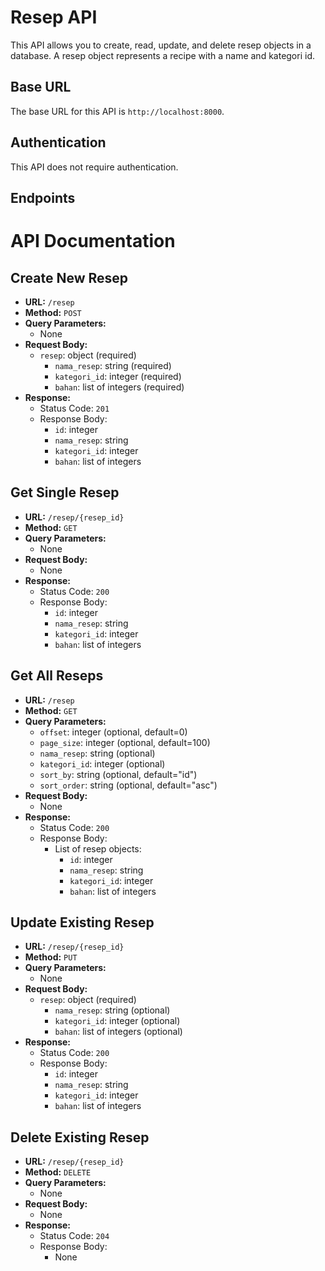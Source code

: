 # Resep API

This API allows you to create, read, update, and delete resep objects in a database. A resep object represents a recipe with a name and kategori id.

## Base URL

The base URL for this API is `http://localhost:8000`.

## Authentication

This API does not require authentication.

## Endpoints

# API Documentation

## Create New Resep

- **URL:** `/resep`
- **Method:** `POST`
- **Query Parameters:**
  - None
- **Request Body:**
  - `resep`: object (required)
    - `nama_resep`: string (required)
    - `kategori_id`: integer (required)
    - `bahan`: list of integers (required)
- **Response:**
  - Status Code: `201`
  - Response Body:
    - `id`: integer
    - `nama_resep`: string
    - `kategori_id`: integer
    - `bahan`: list of integers

## Get Single Resep

- **URL:** `/resep/{resep_id}`
- **Method:** `GET`
- **Query Parameters:**
  - None
- **Request Body:**
  - None
- **Response:**
  - Status Code: `200`
  - Response Body:
    - `id`: integer
    - `nama_resep`: string
    - `kategori_id`: integer
    - `bahan`: list of integers

## Get All Reseps

- **URL:** `/resep`
- **Method:** `GET`
- **Query Parameters:**
  - `offset`: integer (optional, default=0)
  - `page_size`: integer (optional, default=100)
  - `nama_resep`: string (optional)
  - `kategori_id`: integer (optional)
  - `sort_by`: string (optional, default="id")
  - `sort_order`: string (optional, default="asc")
- **Request Body:**
  - None
- **Response:**
  - Status Code: `200`
  - Response Body:
    - List of resep objects:
      - `id`: integer
      - `nama_resep`: string
      - `kategori_id`: integer
      - `bahan`: list of integers

## Update Existing Resep

- **URL:** `/resep/{resep_id}`
- **Method:** `PUT`
- **Query Parameters:**
  - None
- **Request Body:**
  - `resep`: object (required)
    - `nama_resep`: string (optional)
    - `kategori_id`: integer (optional)
    - `bahan`: list of integers (optional)
- **Response:**
  - Status Code: `200`
  - Response Body:
    - `id`: integer
    - `nama_resep`: string
    - `kategori_id`: integer
    - `bahan`: list of integers

## Delete Existing Resep

- **URL:** `/resep/{resep_id}`
- **Method:** `DELETE`
- **Query Parameters:**
  - None
- **Request Body:**
  - None
- **Response:**
  - Status Code: `204`
  - Response Body:
    - None
